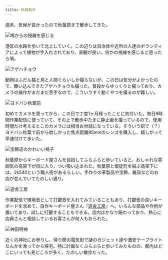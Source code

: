 ```yaml
---
title: 秋葉散歩
---
```

週末、気候が良かったので秋葉原まで散歩してきた。

![](https://lh5.googleusercontent.com/NgjQibn2I4A3rZyt9VU-MEuEhBX2opkShCw9mPzd3cm1Nt-ZHEIIZ5zC5WyWep8fYe8XdhnurfwRUqeFriEDUKc328XVxBQdDNOjjcM9VIdaure41F9Z2ZXqTRe0oY-yW4Et0EpkqM68JkdkDcgiMnY "鳩からの視線を感じる")

港区の水路を歩いて北上していく。この辺りは自治体や近所の人達のボランティアによって植物が手入れされており、景観が良い。何かの視線を感じると思ったら鳩。

![](https://lh5.googleusercontent.com/zabr_VDp-oDgdkH_tyoUKkBG7Xg9CU3PdOC9nTSQavQpmGJGi3xB2HHBpwsze-gXbpjkQucRkUhyObAHGsJ3a7bPCqx9OW9yiddDsv_ieCL_PauioR4J5p3ehyyEUK3cOgLQ4m4mauSo8-W5DA2iVAQ "アゲハチョウ")

動物はふだん猫と鳥と人間ぐらいしか撮らないが、この日は気分がよかったので、舞い込んできたアゲハチョウも撮った。普段からゆっくりと撮っており、カメラの操作がまだまだ苦手なので、こういうすぐ動くやつを撮るのが難しい。

![](https://lh3.googleusercontent.com/-HB2dthJwdM5mc2-5NsH1-_ecF8kwjhBvKS-THFEFB0fLW99W_Ei4IvKcuKUekwdQd7Pb2zZLM8pE3-YeS-H5810p6hqw-pcwj0EJDh3y4oeSaA3q7sUB6CO-pP64NI7h_DCjvyijIX2iWqouNIdsH4 "ヨドバシ秋葉前")

初めてカメラを買ってから、この日で丁度1ヶ月経ったことに気付いた。毎日9時間作業配信に使っていて、その上で散歩中たまに静止画を撮っているので、使用時間だけ考えるとこのカメラには相当お世話になっている。そういう訳で（？）ヨドバシ秋葉で前から欲しかった焦点距離85mmのレンズを購入し、嬉しがって早速付けて歩いた。

![](https://lh5.googleusercontent.com/nlVXj8kfWuFa3NJi2u02nhL-Ugu0xk1SnSdtjb5Qqo6hcef2lYxHKWY6VGDRrUYjIhRherA_STtM3VlOSSp_w-ua0kgc8JebsVsr_XaBRJhlQnRsDRZcyuAkCVahdqPsxSZi8pUTfhBpy8Lsg9Mp3Ak "宝飾店のかわいい椅子")

秋葉原からキーボード屋さんを目指してふらふらと歩いていると、おしゃれな雰囲気の高架下が目に入り、つい吸い込まれた。秋葉原と御徒町を結ぶ高架下には、2k540という職人街があるらしい。手作りの革製品や宝飾、雑貨などのお店が並んでいてたのしい通り。

![](https://lh6.googleusercontent.com/ox__LTJguCQytKwv1LjX7Ep4Z3qZGfzzZOZNtBczgRsJ9QGTCEa3oDtOuhOAj33_4kR7kU9lFFcEeY2gZYhSQ5IANK06TgJSxxIIKkXXV1GQ5kXjS3V8h3vdCgWPKK7cWm6e94n8UiW6WKwvfupTCu4 "遊舎工房")

作業配信で環境音として打鍵音を入れてみていることもあり、打鍵音の良いキーボードを求めて、自作キーボード屋さん『[遊舎工房](https://yushakobo.jp/)』へ。いろんな部品や作例が置いてあり、試しに打鍵することもできる。店内はかなり賑わっており、熱心に店員さんと相談しているお客さんが何人もおられた。

![](https://lh3.googleusercontent.com/7nH_Ce4R0dH94Jy07uVaAQHRh11_JiGXg7xQzu5sAlo5XOBNn9yVvpY4PxCTC58JSF1E1Yihd3grnBuvWO6A3gCSfv8qNxD895e-zYDK2MnjgRAGhOTRl9D3yRHaLQDxEdfTXjLD64_DOuI1IRbj_Go "神田明神")

近くの神社にお参りし、帰り際の電気街で謎のガジェット達や激安テープライトなんかを漁ってから帰宅。特に計画なくぶらぶらと歩いてみたものの、都内はどこにいっても見どころが多く、たのしい散歩だった。
